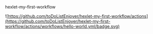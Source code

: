 hexlet-my-first-workflow

![https://github.com/toDoListEnjoyer/hexlet-my-first-workflow/actions](https://github.com/toDoListEnjoyer/hexlet-my-first-workflow/actions/workflows/hello-world.yml/badge.svg)
